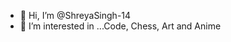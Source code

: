 - 👋 Hi, I’m @ShreyaSingh-14
- 👀 I’m interested in ...Code, Chess, Art and Anime


<!---
ShreyaSingh-14/ShreyaSingh-14 is a ✨ special ✨ repository because its `README.md` (this file) appears on your GitHub profile.
You can click the Preview link to take a look at your changes.
--->
